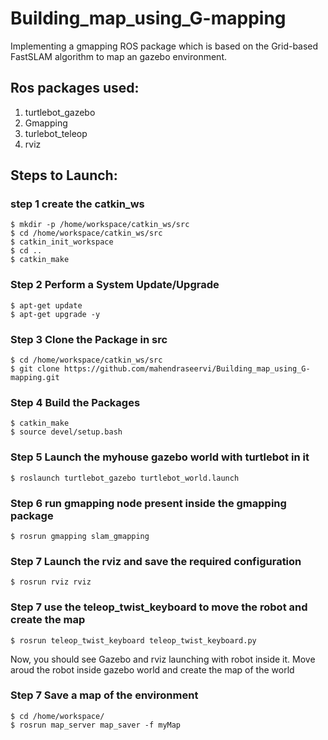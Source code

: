 # Building_map_using_G-mapping
Implementing a gmapping ROS package which is based on the Grid-based FastSLAM algorithm to map an gazebo environment.

## Ros packages used:
1. turtlebot_gazebo
2. Gmapping
4. turlebot_teleop
5. rviz


## Steps to Launch:
### step 1 create the catkin_ws
```
$ mkdir -p /home/workspace/catkin_ws/src
$ cd /home/workspace/catkin_ws/src
$ catkin_init_workspace
$ cd ..
$ catkin_make
```

### Step 2 Perform a System Update/Upgrade
```
$ apt-get update
$ apt-get upgrade -y
```
### Step 3 Clone the Package in src
```
$ cd /home/workspace/catkin_ws/src
$ git clone https://github.com/mahendraseervi/Building_map_using_G-mapping.git
```
### Step 4 Build the Packages
```
$ catkin_make
$ source devel/setup.bash
```
### Step 5 Launch the myhouse gazebo world with turtlebot in it
```
$ roslaunch turtlebot_gazebo turtlebot_world.launch
```
### Step 6 run gmapping node present inside the gmapping package
```
$ rosrun gmapping slam_gmapping
```
### Step 7 Launch the rviz and save the required configuration
```
$ rosrun rviz rviz 
```
### Step 7 use the teleop_twist_keyboard to move the robot and create the map
```
$ rosrun teleop_twist_keyboard teleop_twist_keyboard.py 
```
Now, you should see Gazebo and rviz launching with robot inside it. Move aroud the robot inside gazebo world and create the map of the world

### Step 7 Save a map of the environment
```
$ cd /home/workspace/
$ rosrun map_server map_saver -f myMap
```

